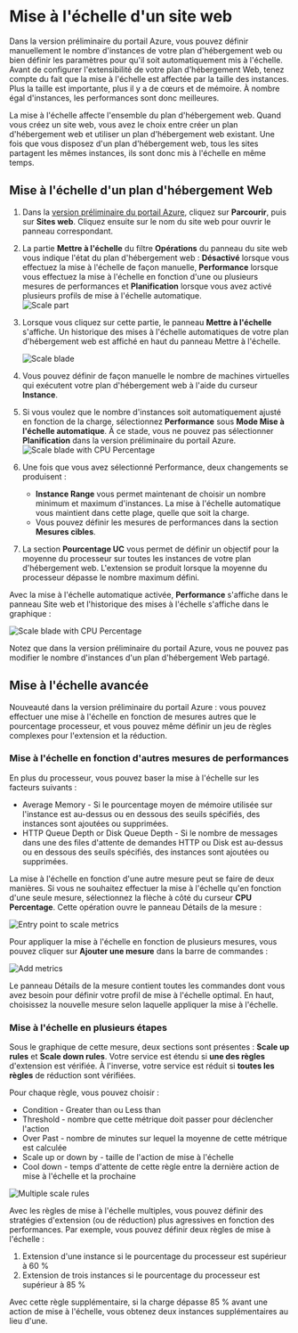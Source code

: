 ﻿<properties title="How to scale a website" pageTitle="Mise à l'échelle d'un site web" description="Découvrez comment mettre votre plan d'hébergement à l'échelle dans Azure." authors="stepsic" manager="kamrani" />

<tags ms.service="application-insights" ms.workload="tbd" ms.tgt_pltfrm="ibiza" ms.devlang="na" ms.topic="article" ms.date="2014-11-04" ms.author="stepsic" />

# Mise à l'échelle d'un site web

Dans la version préliminaire du portail Azure, vous pouvez définir manuellement le nombre d'instances de votre plan d'hébergement web ou bien définir les paramètres pour qu'il soit automatiquement mis à l'échelle. Avant de configurer l'extensibilité de votre plan d'hébergement Web, tenez compte du fait que la mise à l'échelle est affectée par la taille des instances. Plus la taille est importante, plus il y a de cœurs et de mémoire. À nombre égal d'instances, les performances sont donc meilleures.

La mise à l'échelle affecte l'ensemble du plan d'hébergement web. Quand vous créez un site web, vous avez le choix entre créer un plan d'hébergement web et utiliser un plan d'hébergement web existant. Une fois que vous disposez d'un plan d'hébergement web, tous les sites partagent les mêmes instances, ils sont donc mis à l'échelle en même temps.

## Mise à l'échelle d'un plan d'hébergement Web

1. Dans la [version préliminaire du portail Azure](https://portal.azure.com/), cliquez sur **Parcourir**, puis sur **Sites web**. Cliquez ensuite sur le nom du site web pour ouvrir le panneau correspondant.
2. La partie **Mettre à l'échelle** du filtre **Opérations** du panneau du site web vous indique l'état du plan d'hébergement web : **Désactivé** lorsque vous effectuez la mise à l'échelle de façon manuelle, **Performance** lorsque vous effectuez la mise à l'échelle en fonction d'une ou plusieurs mesures de performances et **Planification** lorsque vous avez activé plusieurs profils de mise à l'échelle automatique.  
    ![Scale part](./media/insights-how-to-scale/Insights_ScalePartOff.png)
3. Lorsque vous cliquez sur cette partie, le panneau **Mettre à l'échelle** s'affiche. Un historique des mises à l'échelle automatiques de votre plan d'hébergement web est affiché en haut du panneau Mettre à l'échelle.  

    ![Scale blade](./media/insights-how-to-scale/Insights_ScaleBladeDayZero.png)
4. Vous pouvez définir de façon manuelle le nombre de machines virtuelles qui exécutent votre plan d'hébergement web à l'aide du curseur **Instance**.
5. Si vous voulez que le nombre d'instances soit automatiquement ajusté en fonction de la charge, sélectionnez **Performance** sous **Mode Mise à l'échelle automatique**. À ce stade, vous ne pouvez pas sélectionner **Planification** dans la version préliminaire du portail Azure.  
    ![Scale blade with CPU Percentage](./media/insights-how-to-scale/Insights_ScaleBladeCPU.png) 
6. Une fois que vous avez sélectionné Performance, deux changements se produisent :
    - **Instance Range** vous permet maintenant de choisir un nombre minimum et maximum d'instances. La mise à l'échelle automatique vous maintient dans cette plage, quelle que soit la charge.
    - Vous pouvez définir les mesures de performances dans la section **Mesures cibles**.
7. La section **Pourcentage UC** vous permet de définir un objectif pour la moyenne du processeur sur toutes les instances de votre plan d'hébergement web. L'extension se produit lorsque la moyenne du processeur dépasse le nombre maximum défini.

Avec la mise à l'échelle automatique activée, **Performance** s'affiche dans le panneau Site web et l'historique des mises à l'échelle s'affiche dans le graphique :

![Scale blade with CPU Percentage](./media/insights-how-to-scale/Insights_ScalePartBladeOn.png) 

Notez que dans la version préliminaire du portail Azure, vous ne pouvez pas modifier le nombre d'instances d'un plan d'hébergement Web partagé.

## Mise à l'échelle avancée

Nouveauté dans la version préliminaire du portail Azure : vous pouvez effectuer une mise à l'échelle en fonction de mesures autres que le pourcentage processeur, et vous pouvez même définir un jeu de règles complexes pour l'extension et la réduction.

### Mise à l'échelle en fonction d'autres mesures de performances
En plus du processeur, vous pouvez baser la mise à l'échelle sur les facteurs suivants :

- Average Memory - Si le pourcentage moyen de mémoire utilisée sur l'instance est au-dessus ou en dessous des seuils spécifiés, des instances sont ajoutées ou supprimées.
- HTTP Queue Depth or Disk Queue Depth - Si le nombre de messages dans une des files d'attente de demandes HTTP ou Disk est au-dessus ou en dessous des seuils spécifiés, des instances sont ajoutées ou supprimées.

La mise à l'échelle en fonction d'une autre mesure peut se faire de deux manières. Si vous ne souhaitez effectuer la mise à l'échelle qu'en fonction d'une seule mesure, sélectionnez la flèche à côté du curseur **CPU Percentage**. Cette opération ouvre le panneau Détails de la mesure :

![Entry point to scale metrics](./media/insights-how-to-scale/Insights_ScaleMetricChevron.png)

Pour appliquer la mise à l'échelle en fonction de plusieurs mesures, vous pouvez cliquer sur **Ajouter une mesure** dans la barre de commandes :

![Add metrics](./media/insights-how-to-scale/Insights_AddMetric.png)

Le panneau Détails de la mesure contient toutes les commandes dont vous avez besoin pour définir votre profil de mise à l'échelle optimal. En haut, choisissez la nouvelle mesure selon laquelle appliquer la mise à l'échelle.

### Mise à l'échelle en plusieurs étapes

Sous le graphique de cette mesure, deux sections sont présentes : **Scale up rules** et **Scale down rules**. Votre service est étendu si **une des règles** d'extension est vérifiée. À l'inverse, votre service est réduit si **toutes les règles** de réduction sont vérifiées.

Pour chaque règle, vous pouvez choisir :

- Condition - Greater than ou Less than
- Threshold - nombre que cette métrique doit passer pour déclencher l'action  
- Over Past - nombre de minutes sur lequel la moyenne de cette métrique est calculée
- Scale up or down by - taille de l'action de mise à l'échelle
- Cool down - temps d'attente de cette règle entre la dernière action de mise à l'échelle et la prochaine

![Multiple scale rules](./media/insights-how-to-scale/Insights_MultipleScaleRules.png)

Avec les règles de mise à l'échelle multiples, vous pouvez définir des stratégies d'extension (ou de réduction) plus agressives en fonction des performances. Par exemple, vous pouvez définir deux règles de mise à l'échelle :

1. Extension d'une instance si le pourcentage du processeur est supérieur à 60 %
2. Extension de trois instances si le pourcentage du processeur est supérieur à 85 %

Avec cette règle supplémentaire, si la charge dépasse 85 % avant une action de mise à l'échelle, vous obtenez deux instances supplémentaires au lieu d'une. 
